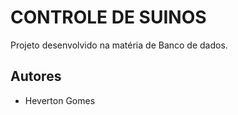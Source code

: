 #  CONTROLE DE SUINOS

Projeto desenvolvido na matéria de Banco de dados.

## Autores

* Heverton Gomes
